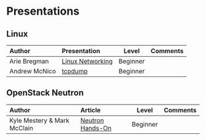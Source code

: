 # Presentations


## Linux

Author | Presentation | Level | Comments
:------ |:------|:--------:|:--------:
Arie Bregman | [Linux Networking](https://www.slideshare.net/ArieBregman/linux-networking-113100224) | Beginner | |
Andrew McNico | [tcpdump](https://www.slideshare.net/j0b1n/tcpdump-hunter?qid=b71dea53-7829-40a3-b82b-4a669383eac6) | Beginner | |

## OpenStack Neutron

Author | Article | Level | Comments
:------ |:------|:--------:|:--------:
Kyle Mestery & Mark McClain | [Neutron Hands-On](https://www.slideshare.net/mestery/openstack-neutron-tutorial?qid=8a4d2c73-79eb-4755-9735-dc12e70a3d548) | Beginner | |
